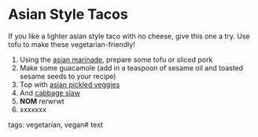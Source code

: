 
Asian Style Tacos
=================

If you like a lighter asian style taco with no cheese, give this one a try. Use tofu to make these vegetarian-friendly!

1. Using the [asian marinade](../base_layers/asian_marinade.md), prepare some tofu or sliced pork
2. Make some guacamole (add in a teaspoon of sesame oil and toasted sesame seeds to your recipe)
3. Top with [asian pickled veggies](../condiments/pickled_vegetables.md)
4. And [cabbage slaw](../condiments/asian_cabbage.md)
5. __NOM__
rerwrwt
6. xxxxxxx


tags: vegetarian, vegan#
text 

